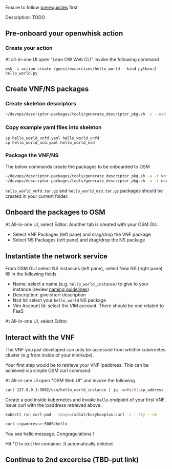 Ensure to follow [prerequisites](../prerequisites.md) first

Description: TODO

## Pre-onboard your openwhisk action

### Create your action

At all-in-one UI open "Lean OW Web CLI"  invoke the following command

```
wsk -i action create /guest/excercises/hello_world --kind python:2 hello_world.py
```

## Create VNF/NS packages

### Create skeleton descriptors

```bash
~/devops/descriptor-packages/tools/generate_descriptor_pkg.sh -c --nsd -t vnfd hello_world --image /guest/excercises/hello_world
```



### Copy example yaml files into skeleton

```
cp hello_world_vnfd.yaml hello_world_vnfd
cp hello_world_nsd.yaml hello_world_nsd
```



### Package the VNF/NS

The below commands create the packages to be onboarded to OSM

```bash
~/devops/descriptor-packages/tools/generate_descriptor_pkg.sh -a -t vnfd hello_world_vnfd
~/devops/descriptor-packages/tools/generate_descriptor_pkg.sh -a -t nsd hello_world_nsd
```

`hello_world_vnfd.tar.gz` and `hello_world_nsd.tar.gz` packages should be created in your current folder.



## Onboard the packages to OSM

At All-in-one UI, select Editor. Another tab is created with your OSM GUI.

* Select VNF Packages (left pane) and drag/drop the VNF package
* Select NS  Packages (left pane) and drag/drop the NS package



## Instantiate the network service

From OSM GUI select NS Instances (left pane), select New NS (right pane) fill in the following fields

* Name:           select a name (e.g. `hello_world_instance`) to give to your instance (review [naming guidelines](../GUIDELINES.md))
* Description:    give short description
* Nsd Id:         select your `hello_world` NS package
* Vim Account Id: select the VIM account. There should be one related to FaaS

At All-in-one UI, select Editor.



## Interact with the VNF

The VNF you just developed can only be accessed from whithin kubernetes cluster (e.g from inside of your minikube).

Your first step would be to retrieve your VNF ipaddress. This can be achieved via simple OSM curl command.

At All-in-one UI open "OSM Web UI" and invoke the following

```bash
curl 127.0.0.1:5002/osm/hello_world_instance | jq .vnfs[0].ip_address 
```

Create a pod inside kubernetes and invoke `hello` endpoint of your first VNF. Issue curl with the ipaddress retrieved above.

```bash
kubectl run curl-pod --image=radial/busyboxplus:curl -i --tty --rm

curl <ipaddress>:5000/hello
```

You see hello message. Congragulations !

Hit ^D to exit the container. It automatically deleted.

## Continue to 2nd excercise (TBD-put link)

